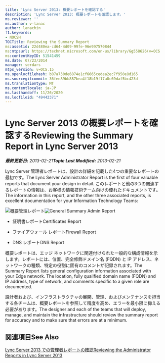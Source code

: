 ```yaml
---
title: 'Lync Server 2013: 概要レポートを確認する'
description: 'Lync Server 2013: 概要レポートを確認します。'
ms.reviewer: ''
ms.author: v-lanac
author: lanachin
f1.keywords:
- NOCSH
TOCTitle: Reviewing the Summary Report
ms:assetid: 22d480ea-cd64-4d09-99fe-96e997570844
ms:mtpsurl: https://technet.microsoft.com/en-us/library/Gg558626(v=OCS.15)
ms:contentKeyID: 51541459
ms.date: 07/23/2014
manager: serdars
mtps_version: v=OCS.15
ms.openlocfilehash: b07a730de6874e1cf6665cedea2ec7f950e8d165
ms.sourcegitcommit: 36fee89bb887bea4f18b19f17a8c69daf5bc423d
ms.translationtype: MT
ms.contentlocale: ja-JP
ms.lasthandoff: 11/26/2020
ms.locfileid: "49442371"
---
```

# <a name="reviewing-the-summary-report-in-lync-server-2013"></a><span data-ttu-id="c5006-103">Lync Server 2013 の概要レポートを確認する</span><span class="sxs-lookup"><span data-stu-id="c5006-103">Reviewing the Summary Report in Lync Server 2013</span></span>

<div data-xmlns="http://www.w3.org/1999/xhtml">

<div class="topic" data-xmlns="http://www.w3.org/1999/xhtml" data-msxsl="urn:schemas-microsoft-com:xslt" data-cs="https://msdn.microsoft.com/">

<div data-asp="https://msdn2.microsoft.com/asp">



</div>

<div id="mainSection">

<div id="mainBody"><span data-ttu-id="c5006-104">

<span> </span></span><span class="sxs-lookup"><span data-stu-id="c5006-104">

<span> </span></span></span>

<span data-ttu-id="c5006-105">_**最終更新日:** 2013-02-21_</span><span class="sxs-lookup"><span data-stu-id="c5006-105">_**Topic Last Modified:** 2013-02-21_</span></span>

<span data-ttu-id="c5006-106">Lync Server 管理者レポートは、設計の詳細を記載した4つの重要なレポートの最初です。</span><span class="sxs-lookup"><span data-stu-id="c5006-106">The Lync Server Administrator Report is the first of four valuable reports that document your design in detail.</span></span> <span data-ttu-id="c5006-107">このレポートと他の3つの関連するレポートの情報は、お客様の情報技術チーム向けの優れたドキュメントです。</span><span class="sxs-lookup"><span data-stu-id="c5006-107">The information in this report, and the other three associated reports, is excellent documentation for your Information Technology Teams:</span></span>

<span data-ttu-id="c5006-108">![概要管理レポート](images/Gg558626.9c529ef7-cb1b-4ce1-a8bc-3ec79aba2377(OCS.15).jpg "概要管理レポート")</span><span class="sxs-lookup"><span data-stu-id="c5006-108">![General Summary Admin Report](images/Gg558626.9c529ef7-cb1b-4ce1-a8bc-3ec79aba2377(OCS.15).jpg "General Summary Admin Report")</span></span>

  - <span data-ttu-id="c5006-109">証明書レポート</span><span class="sxs-lookup"><span data-stu-id="c5006-109">Certificates Report</span></span>

  - <span data-ttu-id="c5006-110">ファイアウォール レポート</span><span class="sxs-lookup"><span data-stu-id="c5006-110">Firewall Report</span></span>

  - <span data-ttu-id="c5006-111">DNS レポート</span><span class="sxs-lookup"><span data-stu-id="c5006-111">DNS Report</span></span>

<span data-ttu-id="c5006-p102">概要レポートは、エッジ ネットワークに関連付けられた一般的な構成情報を示します。レポートには、位置、完全修飾ドメイン名 (FQDN) と IP アドレス、ネットワークの種類、特定の役割に固有のコメントが記録されます。</span><span class="sxs-lookup"><span data-stu-id="c5006-p102">The Summary Report lists general configuration information associated with your Edge network. The location, fully qualified domain name (FQDN) and IP address, type of network, and comments specific to a given role are documented.</span></span>

<span data-ttu-id="c5006-114">設計者および、インフラストラクチャの展開、管理、およびメンテナンスを担当する各チームは、概要レポートを参照して精度を高め、エラーを最小限に抑える必要があります。</span><span class="sxs-lookup"><span data-stu-id="c5006-114">The designer and each of the teams that will deploy, manage, and maintain the infrastructure should review the summary report for accuracy and to make sure that errors are at a minimum.</span></span>

<div>

## <a name="see-also"></a><span data-ttu-id="c5006-115">関連項目</span><span class="sxs-lookup"><span data-stu-id="c5006-115">See Also</span></span>


[<span data-ttu-id="c5006-116">Lync Server 2013 での管理者レポートの確認</span><span class="sxs-lookup"><span data-stu-id="c5006-116">Reviewing the Administrator Reports in Lync Server 2013</span></span>](lync-server-2013-reviewing-the-administrator-reports.md)  
  

<span data-ttu-id="c5006-117"></div>

</div>

<span> </span>

</div>

</div>

</span><span class="sxs-lookup"><span data-stu-id="c5006-117"></div>

</div>

<span> </span>

</div>

</div>

</span></span></div>

